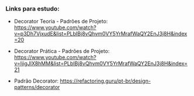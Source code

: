 ### Links para estudo:
- Decorator Teoria - Padrões de Projeto: https://www.youtube.com/watch?v=p3Dh7VjxudE&list=PLbIBj8vQhvm0VY5YrMrafWaQY2EnJ3j8H&index=20

- Decorator Prática - Padrões de Projeto: https://www.youtube.com/watch?v=IjigJlX8hMM&list=PLbIBj8vQhvm0VY5YrMrafWaQY2EnJ3j8H&index=21

- Padrão Decorator: https://refactoring.guru/pt-br/design-patterns/decorator
